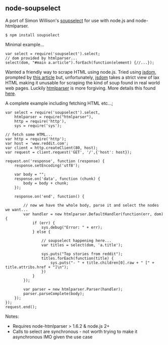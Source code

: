 node-soupselect
---------------

A port of Simon Willison's [soupselect](http://code.google.com/p/soupselect/) for use with node.js and node-htmlparser.

    $ npm install soupselect

Minimal example...

    var select = require('soupselect').select;
    // dom provided by htmlparser...
    select(dom, "#main a.article").forEach(function(element) {//...});

Wanted a friendly way to scrape HTML using node.js. Tried using [jsdom](http://github.com/tmpvar/jsdom), prompted by [this article](http://blog.nodejitsu.com/jsdom-jquery-in-5-lines-on-nodejs) but, unfortunately, [jsdom](http://github.com/tmpvar/jsdom) takes a strict view of lax HTML making it unusable for scraping the kind of soup found in real world web pages. Luckily [htmlparser](http://github.com/tautologistics/node-htmlparser/) is more forgiving. More details this found [here](http://www.reddit.com/r/node/comments/dm0tz/nodesoupselect_for_scraping_html_with_css/c118r23).

A complete example including fetching HTML etc...;

    var select = require('soupselect').select,
        htmlparser = require("htmlparser"),
        http = require('http'),
        sys = require('sys');

    // fetch some HTML...
    var http = require('http');
    var host = 'www.reddit.com';
    var client = http.createClient(80, host);
    var request = client.request('GET', '/',{'host': host});

    request.on('response', function (response) {
        response.setEncoding('utf8');
    
        var body = "";
        response.on('data', function (chunk) {
            body = body + chunk;
        });
    
        response.on('end', function() {
        
            // now we have the whole body, parse it and select the nodes we want...
            var handler = new htmlparser.DefaultHandler(function(err, dom) {
                if (err) {
                    sys.debug("Error: " + err);
                } else {
                
                    // soupselect happening here...
                    var titles = select(dom, 'a.title');
                
                    sys.puts("Top stories from reddit");
                    titles.forEach(function(title) {
                        sys.puts("- " + title.children[0].raw + " [" + title.attribs.href + "]\n");
                    })
                }
            });

            var parser = new htmlparser.Parser(handler);
            parser.parseComplete(body);
        });
    });
    request.end();

Notes:

* Requires node-htmlparser > 1.6.2 & node.js 2+
* Calls to select are synchronous - not worth trying to make it asynchronous IMO given the use case

